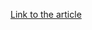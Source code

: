 [Link to the article](https://medium.com/s2wblog/secretcalls-spotlight-a-formidable-app-of-notorious-korean-financial-fraudster-part-1-fa4bbed855c0)

